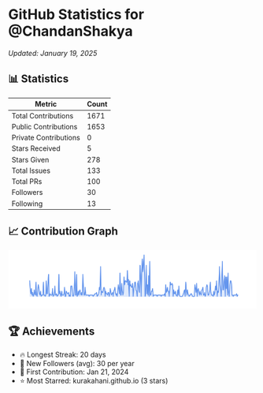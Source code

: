 # GitHub Statistics for @ChandanShakya
*Updated: January 19, 2025*

## 📊 Statistics
| Metric | Count |
|--------|--------|
| Total Contributions | 1671 |
| Public Contributions | 1653 |
| Private Contributions | 0 |
| Stars Received | 5 |
| Stars Given | 278 |
| Total Issues | 133 |
| Total PRs | 100 |
| Followers | 30 |
| Following | 13 |

## 📈 Contribution Graph

![Contribution Graph](./contribution_graph.png)

## 🏆 Achievements

- 🔥 Longest Streak: 20 days
- 👥 New Followers (avg): 30 per year
- 📅 First Contribution: Jan 21, 2024
- ⭐ Most Starred: kurakahani.github.io (3 stars)
